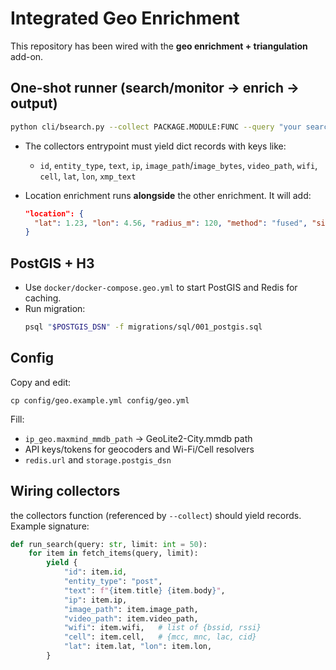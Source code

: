 # Integrated Geo Enrichment

This repository has been wired with the **geo enrichment + triangulation** add-on.

## One-shot runner (search/monitor -> enrich -> output)

```bash
python cli/bsearch.py --collect PACKAGE.MODULE:FUNC --query "your search" --limit 25 --jsonl-out results.jsonl
```

- The collectors entrypoint must yield dict records with keys like:
  - `id`, `entity_type`, `text`, `ip`, `image_path`/`image_bytes`, `video_path`, `wifi`, `cell`, `lat`, `lon`, `xmp_text`

- Location enrichment runs **alongside** the other enrichment. It will add:
  ```json
  "location": {
    "lat": 1.23, "lon": 4.56, "radius_m": 120, "method": "fused", "signals": [ ... ]
  }
  ```

## PostGIS + H3

- Use `docker/docker-compose.geo.yml` to start PostGIS and Redis for caching.
- Run migration:
  ```bash
  psql "$POSTGIS_DSN" -f migrations/sql/001_postgis.sql
  ```

## Config

Copy and edit:
```
cp config/geo.example.yml config/geo.yml
```
Fill:
- `ip_geo.maxmind_mmdb_path` -> GeoLite2-City.mmdb path
- API keys/tokens for geocoders and Wi-Fi/Cell resolvers
- `redis.url` and `storage.postgis_dsn`

## Wiring collectors

the collectors function (referenced by `--collect`) should yield records. Example signature:
```python
def run_search(query: str, limit: int = 50):
    for item in fetch_items(query, limit):
        yield {
            "id": item.id,
            "entity_type": "post",
            "text": f"{item.title} {item.body}",
            "ip": item.ip,
            "image_path": item.image_path,
            "video_path": item.video_path,
            "wifi": item.wifi,   # list of {bssid, rssi}
            "cell": item.cell,   # {mcc, mnc, lac, cid}
            "lat": item.lat, "lon": item.lon,
        }
```
